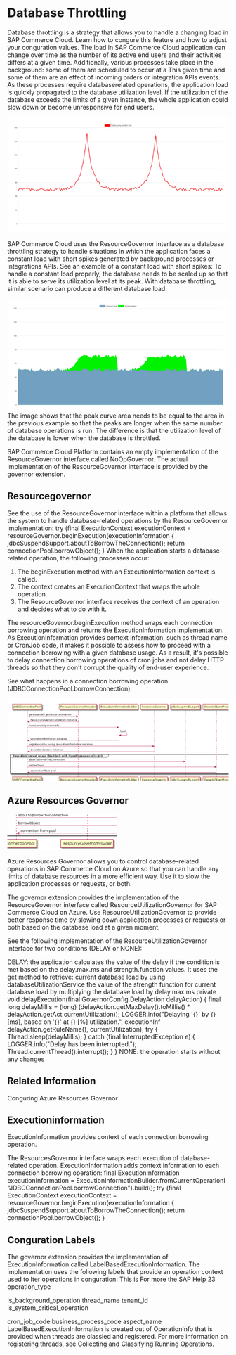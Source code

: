 # Database Throttling

Database throttling is a strategy that allows you to handle a changing load in SAP Commerce Cloud. Learn how to congure this feature and how to adjust your conguration values. The load in SAP Commerce Cloud application can change over time as the number of its active end users and their activities differs at a given time. Additionally, various processes take place in the background: some of them are scheduled to occur at a This  given time and some of them are an effect of incoming orders or integration APIs events. As these processes require databaserelated operations, the application load is quickly propagated to the database utilization level. If the utilization of the database exceeds the limits of a given instance, the whole application could slow down or become unresponsive for end users.

![20_image_0.png](20_image_0.png)

SAP Commerce Cloud uses the ResourceGovernor interface as a database throttling strategy to handle situations in which the application faces a constant load with short spikes generated by background processes or integrations APIs. See an example of a constant load with short spikes: To handle a constant load properly, the database needs to be scaled up so that it is able to serve its utilization level at its peak. With database throttling, similar scenario can produce a different database load:

![20_image_1.png](20_image_1.png) The image shows that the peak curve area needs to be equal to the area in the previous example so that the peaks are longer when the same number of database operations is run. The difference is that the utilization level of the database is lower when the database is throttled.

SAP Commerce Cloud Platform contains an empty implementation of the ResourceGovernor interface called NoOpGovernor. The actual implementation of the ResourceGovernor interface is provided by the governor extension.

## Resourcegovernor

See the use of the ResourceGovernor interface within a platform that allows the system to handle database-related operations by the ResourceGovernor implementation:
try (final ExecutionContext executionContext = resourceGovernor.beginExecution(executionInformation { jdbcSuspendSupport.aboutToBorrowTheConnection(); return connectionPool.borrowObject(); }
When the application starts a database-related operation, the following processes occur:
1. The beginExecution method with an ExecutionInformation context is called.
2. The context creates an ExecutionContext that wraps the whole operation.
3. The ResourceGovernor interface receives the context of an operation and decides what to do with it.

The resourceGovernor.beginExecution method wraps each connection borrowing operation and returns the ExecutionInformation implementation. As ExecutionInformation provides context information, such as thread name or CronJob code, it makes it possible to assess how to proceed with a connection borrowing with a given database usage. As a result, it's possible to delay connection borrowing operations of cron jobs and not delay HTTP threads so that they don't corrupt the quality of end-user experience.

See what happens in a connection borrowing operation (JDBCConnectionPool.borrowConnection):

![21_image_0.png](21_image_0.png)

## Azure Resources Governor

![21_Image_1.Png](21_Image_1.Png)

Azure Resources Governor allows you to control database-related operations in SAP Commerce Cloud on Azure so that you can handle any limits of database resources in a more efficient way. Use it to slow the application processes or requests, or both.

The governor extension provides the implementation of the ResourceGovernor interface called ResourceUtilizationGovernor for SAP Commerce Cloud on Azure. Use ResourceUtilizationGovernor to provide better response time by slowing down application processes or requests or both based on the database load at a given moment.

See the following implementation of the ResourceUtilizationGovernor interface for two conditions (DELAY or NONE):

DELAY: the application calculates the value of the delay if the condition is met based on the delay.max.ms and strength.function values. It uses the get method to retrieve:
current database load by using databaseUtilizationService the value of the strength function for current database load by multiplying the database load by delay.max.ms private void delayExecution(final GovernorConfig.DelayAction delayAction) { final long delayMillis = (long) (delayAction.getMaxDelay().toMillis() * delayAction.getAct currentUtilization)); LOGGER.info("Delaying '{}' by {} [ms], based on '{}' at {} [%] utilization.", executionInf delayAction.getRuleName(), currentUtilization); try { Thread.sleep(delayMillis); } catch (final InterruptedException e) { LOGGER.info("Delay has been interrupted."); Thread.currentThread().interrupt(); } }
NONE: the operation starts without any changes

## Related Information

Conguring Azure Resources Governor

## Executioninformation

ExecutionInformation provides context of each connection borrowing operation.

The ResourcesGovernor interface wraps each execution of database-related operation. ExecutionInformation adds context information to each connection borrowing operation:
final ExecutionInformation executionInformation = ExecutionInformationBuilder.fromCurrentOperationI "JDBCConnectionPool.borrowConnection").build(); try (final ExecutionContext executionContext = resourceGovernor.beginExecution(executionInformation { jdbcSuspendSupport.aboutToBorrowTheConnection(); return connectionPool.borrowObject(); }

## Conguration Labels

The governor extension provides the implementation of ExecutionInformation called LabelBasedExecutionInformation. The implementation uses the following labels that provide an operation context used to lter operations in conguration:
This is   For more    the SAP Help  23 operation_type

is_background_operation thread_name tenant_id
is_system_critical_operation

cron_job_code business_process_code aspect_name
LabelBasedExecutionInformation is created out of OperationInfo that is provided when threads are classied and registered. For more information on registering threads, see Collecting and Classifying Running Operations.
